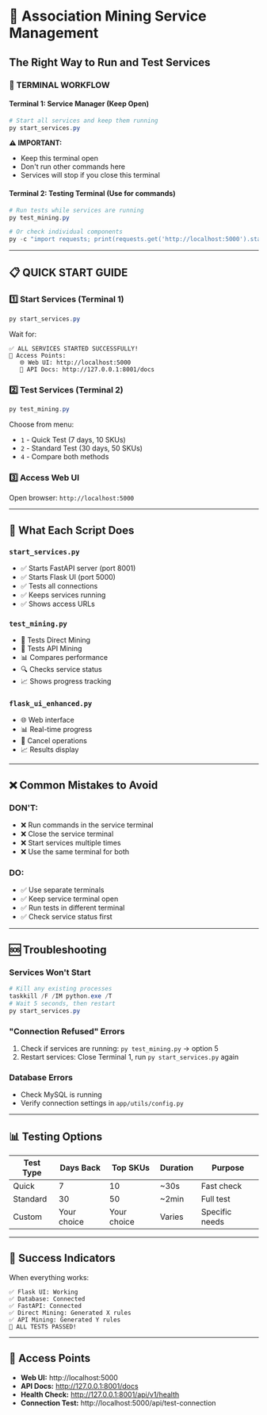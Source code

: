 # 🚀 Association Mining Service Management

## The Right Way to Run and Test Services

### 🎯 **TERMINAL WORKFLOW**

#### **Terminal 1: Service Manager (Keep Open)**
```powershell
# Start all services and keep them running
py start_services.py
```
**⚠️ IMPORTANT:** 
- Keep this terminal open
- Don't run other commands here
- Services will stop if you close this terminal

#### **Terminal 2: Testing Terminal (Use for commands)**
```powershell
# Run tests while services are running
py test_mining.py

# Or check individual components
py -c "import requests; print(requests.get('http://localhost:5000').status_code)"
```

---

## 📋 **QUICK START GUIDE**

### 1️⃣ **Start Services (Terminal 1)**
```powershell
py start_services.py
```
Wait for:
```
✅ ALL SERVICES STARTED SUCCESSFULLY!
📍 Access Points:
   🌐 Web UI: http://localhost:5000
   🔧 API Docs: http://127.0.0.1:8001/docs
```

### 2️⃣ **Test Services (Terminal 2)**
```powershell
py test_mining.py
```
Choose from menu:
- `1` - Quick Test (7 days, 10 SKUs)
- `2` - Standard Test (30 days, 50 SKUs)
- `4` - Compare both methods

### 3️⃣ **Access Web UI**
Open browser: `http://localhost:5000`

---

## 🔧 **What Each Script Does**

### `start_services.py`
- ✅ Starts FastAPI server (port 8001)
- ✅ Starts Flask UI (port 5000)
- ✅ Tests all connections
- ✅ Keeps services running
- ✅ Shows access URLs

### `test_mining.py`
- 🧪 Tests Direct Mining
- 🧪 Tests API Mining
- 📊 Compares performance
- 🔍 Checks service status
- 📈 Shows progress tracking

### `flask_ui_enhanced.py`
- 🌐 Web interface
- 📊 Real-time progress
- 🛑 Cancel operations
- 📈 Results display

---

## ❌ **Common Mistakes to Avoid**

### **DON'T:**
- ❌ Run commands in the service terminal
- ❌ Close the service terminal
- ❌ Start services multiple times
- ❌ Use the same terminal for both

### **DO:**
- ✅ Use separate terminals
- ✅ Keep service terminal open
- ✅ Run tests in different terminal
- ✅ Check service status first

---

## 🆘 **Troubleshooting**

### **Services Won't Start**
```powershell
# Kill any existing processes
taskkill /F /IM python.exe /T
# Wait 5 seconds, then restart
py start_services.py
```

### **"Connection Refused" Errors**
1. Check if services are running: `py test_mining.py` → option 5
2. Restart services: Close Terminal 1, run `py start_services.py` again

### **Database Errors**
- Check MySQL is running
- Verify connection settings in `app/utils/config.py`

---

## 📊 **Testing Options**

| Test Type | Days Back | Top SKUs | Duration | Purpose |
|-----------|-----------|----------|----------|---------|
| Quick     | 7         | 10       | ~30s     | Fast check |
| Standard  | 30        | 50       | ~2min    | Full test |
| Custom    | Your choice | Your choice | Varies | Specific needs |

---

## 🎉 **Success Indicators**

When everything works:
```
✅ Flask UI: Working
✅ Database: Connected
✅ FastAPI: Connected
✅ Direct Mining: Generated X rules
✅ API Mining: Generated Y rules
🎉 ALL TESTS PASSED!
```

---

## 🔗 **Access Points**

- **Web UI:** http://localhost:5000
- **API Docs:** http://127.0.0.1:8001/docs
- **Health Check:** http://127.0.0.1:8001/api/v1/health
- **Connection Test:** http://localhost:5000/api/test-connection